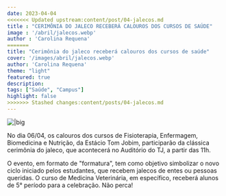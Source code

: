 ```yaml
---
date: 2023-04-04
<<<<<<< Updated upstream:content/post/04-jalecos.md
title : "CERIMÔNIA DO JALECO RECEBERÁ CALOUROS DOS CURSOS DE SAÚDE"
image : '/abril/jalecos.webp'
author : 'Carolina Requena'
=======
title: "Cerimônia do jaleco receberá calouros dos cursos de saúde"
cover: '/images/abril/jalecos.webp'
author: 'Carolina Requena'
theme: "light"
featured: true
description: 
tags: ["Saúde", "Campus"]
highlight: false
>>>>>>> Stashed changes:content/posts/04-jalecos.md
---
```

![|big](/images/abril/jalecos.webp)

No dia 06/04, os calouros dos cursos de Fisioterapia, Enfermagem, Biomedicina e Nutrição, da Estácio Tom Jobim, participarão da clássica cerimônia do jaleco, que acontecerá no Auditório do TJ, a partir das 11h.

O evento, em formato de "formatura", tem como objetivo simbolizar o novo ciclo iniciado pelos estudantes, que recebem jalecos de entes ou pessoas queridas. O curso de Medicina Veterinária, em específico, receberá alunos de 5° período para a celebração. Não perca!